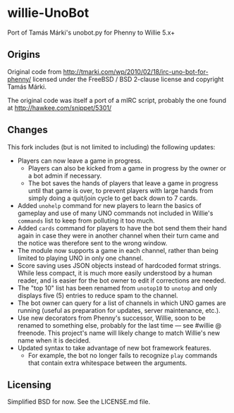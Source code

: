 # willie-UnoBot
Port of Tamás Márki's unobot.py for Phenny to Willie 5.x+

## Origins
Original code from http://tmarki.com/wp/2010/02/18/irc-uno-bot-for-phenny/
licensed under the FreeBSD / BSD 2-clause license and copyright Tamás Márki.

The original code was itself a port of a mIRC script, probably the one found
at http://hawkee.com/snippet/5301/

## Changes
This fork includes (but is not limited to including) the following updates:

* Players can now leave a game in progress.
  * Players can also be kicked from a game in progress by the owner or a
    bot admin if necessary.
  * The bot saves the hands of players that leave a game in progress until
    that game is over, to prevent players with large hands from simply doing
    a quit/join cycle to get back down to 7 cards.
* Added `unohelp` command for new players to learn the basics of gameplay
  and use of many UNO commands not included in Willie's `commands` list to
  keep from polluting it too much.
* Added `cards` command for players to have the bot send them their hand
  again in case they were in another channel when their turn came and the
  notice was therefore sent to the wrong window.
* The module now supports a game in each channel, rather than being limited
  to playing UNO in only one channel.
* Score saving uses JSON objects instead of hardcoded format strings. While
  less compact, it is much more easily understood by a human reader, and is
  easier for the bot owner to edit if corrections are needed.
* The "top 10" list has been renamed from `unotop10` to `unotop` and only
  displays five (5) entries to reduce spam to the channel.
* The bot owner can query for a list of channels in which UNO games are
  running (useful as preparation for updates, server maintenance, etc.).
* Use new decorators from Phenny's successor, Willie, soon to be renamed to
  something else, probably for the last time — see #willie @ freenode. This
  project's name will likely change to match Willie's new name when it is
  decided.
* Updated syntax to take advantage of new bot framework features.
  * For example, the bot no longer fails to recognize `play` commands that
    contain extra whitespace between the arguments.

## Licensing
Simplified BSD for now. See the LICENSE.md file.
